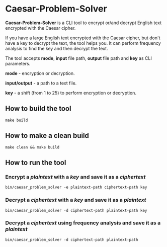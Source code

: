 # Caesar-Problem-Solver

**Caesar-Problem-Solver** is a CLI tool to encrypt or/and decrypt English text
encrypted with the Caesar cipher.

If you have a large English text encrypted with the Caesar cipher, but
don't have a key to decrypt the text, the tool helps you. It can perform frequency analysis to find the key and then decrypt the text.

The tool accepts **mode**, **input** file path, **output** file path and
**key** as CLI parameters.

**mode** - encryption or decryption.

**input/output** - a path to a text file.

**key** - a shift (from 1 to 25) to perform encryption or decryption.

## How to build the tool

``make build``

## How to make a clean build

``make clean && make build``

## How to run the tool

### Encrypt a *plaintext* with a *key* and save it as a *ciphertext*  

``bin/caesar_problem_solver -e plaintext-path ciphertext-path key``

### Decrypt a *ciphertext* with a *key* and save it as a *plaintext*  

``bin/caesar_problem_solver -d ciphertext-path plaintext-path key``

### Decrypt a *ciphertext* using frequency analysis and save it as a *plaintext*

``bin/caesar_problem_solver -d ciphertext-path plaintext-path``
